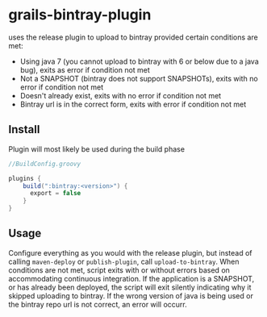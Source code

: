 grails-bintray-plugin
=====================

uses the release plugin to upload to bintray provided certain conditions are met:

* Using java 7 (you cannot upload to bintray with 6 or below due to a java bug), exits as error if condition not met
* Not a SNAPSHOT (bintray does not support SNAPSHOTs), exits with no error if condition not met
* Doesn't already exist, exits with no error if condition not met
* Bintray url is in the correct form, exits with error if condition not met

Install
-------
Plugin will most likely be used during the build phase

```groovy
//BuildConfig.groovy

plugins {
    build(":bintray:<version>") {
      export = false
    }
}
```

Usage
-----
Configure everything as you would with the release plugin, but instead of calling `maven-deploy` or `publish-plugin`,
call `upload-to-bintray`.  When conditions are not met, script exits with or without errors based on accommodating 
continuous integration.
If the application is a SNAPSHOT, or has already been deployed, the script will exit silently indicating why it skipped
uploading to bintray.  If the wrong 
version of java is being used or the bintray repo url is not correct, an error will occurr.
